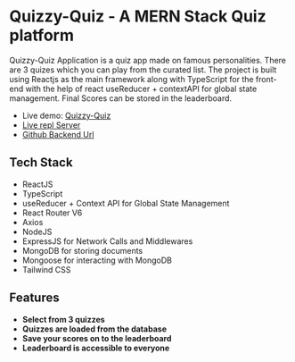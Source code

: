 # Quizzy-Quiz - A MERN Stack Quiz platform

Quizzy-Quiz Application is a quiz app made on famous personalities. There are 3 quizes which you can play from the curated list. The project is built using Reactjs as the main framework along with TypeScript for the front-end with the help of react useReducer + contextAPI for global state management. Final Scores can be stored in the leaderboard.

 - Live demo: [Quizzy-Quiz](https://quizzy-personalities.netlify.app/)
 - [Live repl Server](https://replit.com/@Chandana1/quiz-famous-personalities-Backend#index.js)
 - [Github Backend Url](https://github.com/chandana105/quiz-famous-personalities-Backend)

## Tech Stack
- ReactJS
- TypeScript
- useReducer + Context API for Global State Management
- React Router V6
- Axios
- NodeJS
- ExpressJS for Network Calls and Middlewares
- MongoDB for storing documents
- Mongoose for interacting with MongoDB
- Tailwind CSS

## Features
 - **Select from 3 quizzes**
 - **Quizzes are loaded from the database**
 - **Save your scores on to the leaderboard**
 - **Leaderboard is accessible to everyone** 

